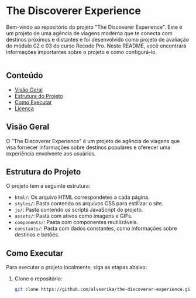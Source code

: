 # The Discoverer Experience

Bem-vindo ao repositório do projeto "The Discoverer Experience". Este é um projeto de uma agência de viagens moderna que te conecta com destinos próximos e distantes e foi desenvolvido como projeto de avaliação do módulo 02 e 03 do curso Recode Pro. 
Neste README, você encontrará informações importantes sobre o projeto e como configurá-lo.

<img src="https://github.com/alvserika/the_discoverer_experience/blob/main/site/web/assets/tde.gif" alt="">

## Conteúdo

- [Visão Geral](#visão-geral)
- [Estrutura do Projeto](#estrutura-do-projeto)
- [Como Executar](#como-executar)
- [Licença](#licença)

## Visão Geral

O "The Discoverer Experience" é um projeto de agência de viagens que visa fornecer informações sobre destinos populares e oferecer uma experiência envolvente aos usuários.

## Estrutura do Projeto

O projeto tem a seguinte estrutura:

- `html/`: Os arquivo HTML correspondetes a cada página.
- `styles/`: Pasta contendo os arquivos CSS para estilizar o site.
- `js/`: Pasta contendo os scripts JavaScript do projeto.
- `assets/`: Pasta com ativos como imagens e GIFs.
- `components/`: Pasta com componentes reutilizáveis.
- `constants/`: Pasta com dados constantes, como informações sobre destinos e botões.

## Como Executar

Para executar o projeto localmente, siga as etapas abaixo:

1. Clone o repositório:

   ```bash
   git clone https://github.com/alvserika/the-discoverer-experience.git

